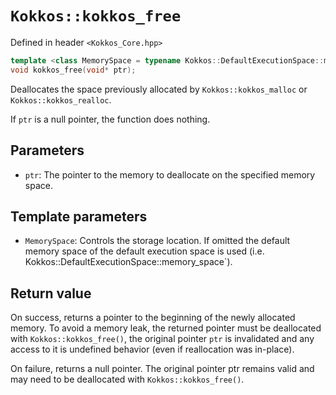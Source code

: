 # `Kokkos::kokkos_free`

Defined in header `<Kokkos_Core.hpp>`

```c++
template <class MemorySpace = typename Kokkos::DefaultExecutionSpace::memory_space>
void kokkos_free(void* ptr);
```

Deallocates the space previously allocated by `Kokkos::kokkos_malloc` or `Kokkos::kokkos_realloc`.

If `ptr` is a null pointer, the function does nothing.

## Parameters

* `ptr`: The pointer to the memory to deallocate on the specified memory space.

## Template parameters

* `MemorySpace`:  Controls the storage location. If omitted the default memory space of the default execution space is used (i.e. Kokkos::DefaultExecutionSpace::memory_space`).

## Return value

On success, returns a pointer to the beginning of the newly allocated memory. To avoid a memory leak, the returned pointer must be deallocated with `Kokkos::kokkos_free()`, the original pointer `ptr` is invalidated and any access to it is undefined behavior (even if reallocation was in-place).

On failure, returns a null pointer. The original pointer ptr remains valid and may need to be deallocated with `Kokkos::kokkos_free()`.
